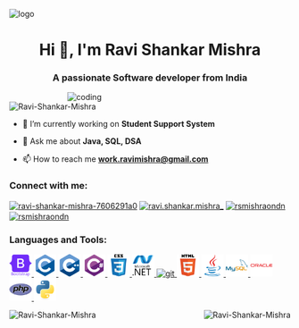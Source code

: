 ![logo](https://png.pngtree.com/template/20220505/ourmid/pngtree-programming-and-coding-banner-working-image_1312497.jpg)

<h1 align="center">Hi 👋, I'm Ravi Shankar Mishra</h1>
<h3 align="center">A passionate Software developer from India</h3>

<img align="right" alt="coding" width="400" src="https://github.com/Ravi-Shankar-Mishra/Ravi-Shankar-Mishra/assets/121346972/eee55bcf-dde6-4a96-8da2-c94294d600ed">

<p align="left"> <img src="https://komarev.com/ghpvc/?username=Ravi-Shankar-Mishra&label=Profile%20views&color=0e75b6&style=flat" alt="Ravi-Shankar-Mishra" /> </p>

- 🔭 I’m currently working on **Student Support System**

- 💬 Ask me about **Java, SQL, DSA**

- 📫 How to reach me **work.ravimishra@gmail.com**

<h3 align="left">Connect with me:</h3>
<p align="left">
<a href="https://linkedin.com/in/ravi-shankar-mishra-7606291a0" target="blank"><img align="center" src="https://raw.githubusercontent.com/rahuldkjain/github-profile-readme-generator/master/src/images/icons/Social/linked-in-alt.svg" alt="ravi-shankar-mishra-7606291a0" height="30" width="40" /></a>
<a href="https://instagram.com/ravi.shankar.mishra_" target="blank"><img align="center" src="https://raw.githubusercontent.com/rahuldkjain/github-profile-readme-generator/master/src/images/icons/Social/instagram.svg" alt="ravi.shankar.mishra_" height="30" width="40" /></a>
<a href="https://www.hackerrank.com/profile/rsmishra800526" target="blank"><img align="center" src="https://raw.githubusercontent.com/rahuldkjain/github-profile-readme-generator/master/src/images/icons/Social/hackerrank.svg" alt="rsmishraondn" height="30" width="40" /></a>
<a href="https://auth.geeksforgeeks.org/user/rsmishraondn" target="blank"><img align="center" src="https://raw.githubusercontent.com/rahuldkjain/github-profile-readme-generator/master/src/images/icons/Social/geeks-for-geeks.svg" alt="rsmishraondn" height="30" width="40" /></a>
</p>

<h3 align="left">Languages and Tools:</h3>
<p align="left"> <a href="https://getbootstrap.com" target="_blank" rel="noreferrer"> <img src="https://raw.githubusercontent.com/devicons/devicon/master/icons/bootstrap/bootstrap-plain-wordmark.svg" alt="bootstrap" width="40" height="40"/> </a> <a href="https://www.cprogramming.com/" target="_blank" rel="noreferrer"> <img src="https://raw.githubusercontent.com/devicons/devicon/master/icons/c/c-original.svg" alt="c" width="40" height="40"/> </a> <a href="https://www.w3schools.com/cpp/" target="_blank" rel="noreferrer"> <img src="https://raw.githubusercontent.com/devicons/devicon/master/icons/cplusplus/cplusplus-original.svg" alt="cplusplus" width="40" height="40"/> </a> <a href="https://www.w3schools.com/cs/" target="_blank" rel="noreferrer"> <img src="https://raw.githubusercontent.com/devicons/devicon/master/icons/csharp/csharp-original.svg" alt="csharp" width="40" height="40"/> </a> <a href="https://www.w3schools.com/css/" target="_blank" rel="noreferrer"> <img src="https://raw.githubusercontent.com/devicons/devicon/master/icons/css3/css3-original-wordmark.svg" alt="css3" width="40" height="40"/> </a> <a href="https://dotnet.microsoft.com/" target="_blank" rel="noreferrer"> <img src="https://raw.githubusercontent.com/devicons/devicon/master/icons/dot-net/dot-net-original-wordmark.svg" alt="dotnet" width="40" height="40"/> </a> <a href="https://git-scm.com/" target="_blank" rel="noreferrer"> <img src="https://www.vectorlogo.zone/logos/git-scm/git-scm-icon.svg" alt="git" width="40" height="40"/> </a> <a href="https://www.w3.org/html/" target="_blank" rel="noreferrer"> <img src="https://raw.githubusercontent.com/devicons/devicon/master/icons/html5/html5-original-wordmark.svg" alt="html5" width="40" height="40"/> </a> <a href="https://www.java.com" target="_blank" rel="noreferrer"> <img src="https://raw.githubusercontent.com/devicons/devicon/master/icons/java/java-original.svg" alt="java" width="40" height="40"/> </a> <a href="https://www.mysql.com/" target="_blank" rel="noreferrer"> <img src="https://raw.githubusercontent.com/devicons/devicon/master/icons/mysql/mysql-original-wordmark.svg" alt="mysql" width="40" height="40"/> </a> <a href="https://www.oracle.com/" target="_blank" rel="noreferrer"> <img src="https://raw.githubusercontent.com/devicons/devicon/master/icons/oracle/oracle-original.svg" alt="oracle" width="40" height="40"/> </a> <a href="https://www.php.net" target="_blank" rel="noreferrer"> <img src="https://raw.githubusercontent.com/devicons/devicon/master/icons/php/php-original.svg" alt="php" width="40" height="40"/> </a> <a href="https://www.python.org" target="_blank" rel="noreferrer"> <img src="https://raw.githubusercontent.com/devicons/devicon/master/icons/python/python-original.svg" alt="python" width="40" height="40"/> </a> </p>

<p><img align="left" width="200" src="https://github-readme-stats.vercel.app/api/top-langs?username=Ravi-Shankar-Mishra&show_icons=true&locale=en&layout=compact" alt="Ravi-Shankar-Mishra" /></p>

<p>&nbsp;<img align="right" src="https://github-readme-stats.vercel.app/api?username=Ravi-Shankar-Mishra&show_icons=true&locale=en" alt="Ravi-Shankar-Mishra" /></p>


